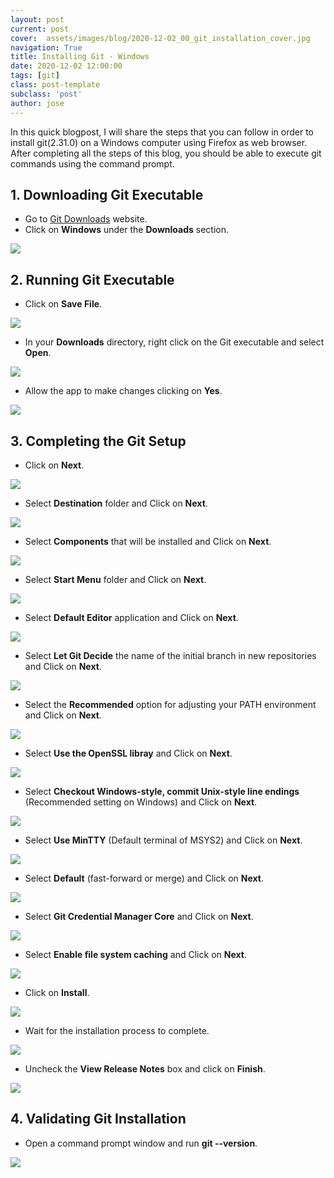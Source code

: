 ```yaml
---
layout: post
current: post
cover:  assets/images/blog/2020-12-02_00_git_installation_cover.jpg
navigation: True
title: Installing Git - Windows
date: 2020-12-02 12:00:00
tags: [git]
class: post-template
subclass: 'post'
author: jose
---
```


In this quick blogpost, I will share the steps that you can follow in order to install git(2.31.0) on a Windows computer using Firefox as web browser. After completing all the steps of this blog, you should be able to execute git commands using the command prompt.

## 1. Downloading Git Executable
* Go to [Git Downloads](https://git-scm.com/downloads) website.
* Click on **Windows** under the **Downloads** section.

![](assets/images/blog/2020-12-02_01_git_download_executable.jpg)

## 2. Running Git Executable
* Click on **Save File**.

![](assets/images/blog/2020-12-02_02_git_save_file.jpg)

* In your **Downloads** directory, right click on the Git executable and select **Open**.

![](assets/images/blog/2020-12-02_03_git_open_file.jpg)

* Allow the app to make changes clicking on **Yes**.

![](assets/images/blog/2020-12-02_04_git_allow_changes.jpg)

## 3. Completing the Git Setup

* Click on **Next**.

![](assets/images/blog/2020-12-02_05_git_license.jpg)

* Select **Destination** folder and Click on **Next**.

![](assets/images/blog/2020-12-02_06_git_destination_folder.jpg)

* Select **Components** that will be installed and Click on **Next**.

![](assets/images/blog/2020-12-02_07_git_components.jpg)

* Select **Start Menu** folder and Click on **Next**.

![](assets/images/blog/2020-12-02_08_git_start_menu_folder.jpg)

* Select **Default Editor** application and Click on **Next**.

![](assets/images/blog/2020-12-02_09_git_editor_application.jpg)

* Select **Let Git Decide** the name of the initial branch in new repositories and Click on **Next**.

![](assets/images/blog/2020-12-02_10_git_let_git_decide.jpg)

* Select the **Recommended** option for adjusting your PATH environment and Click on **Next**.

![](assets/images/blog/2020-12-02_11_git_adjust_path_environment.jpg)

* Select **Use the OpenSSL libray** and Click on **Next**.

![](assets/images/blog/2020-12-02_12_git_https_transport_backend.jpg)

* Select **Checkout Windows-style, commit Unix-style line endings** (Recommended setting on Windows) and Click on **Next**.

![](assets/images/blog/2020-12-02_13_git_line_ending_conversion.jpg)

* Select **Use MinTTY** (Default terminal of MSYS2) and Click on **Next**.

![](assets/images/blog/2020-12-02_14_git_use_git_bash.jpg)

* Select **Default** (fast-forward or merge) and Click on **Next**.

![](assets/images/blog/2020-12-02_15_git_behavior_git_pull.jpg)

* Select **Git Credential Manager Core** and Click on **Next**.

![](assets/images/blog/2020-12-02_16_git_credential_helper.jpg)

* Select **Enable file system caching** and Click on **Next**.

![](assets/images/blog/2020-12-02_17_git_extra_options.jpg)

* Click on **Install**.

![](assets/images/blog/2020-12-02_18_git_install.jpg)

* Wait for the installation process to complete.

![](assets/images/blog/2020-12-02_19_git_install_waiting.jpg)

* Uncheck the **View Release Notes** box and click on **Finish**.

![](assets/images/blog/2020-12-02_20_git_install_finish.jpg)

## 4. Validating Git Installation

* Open a command prompt window and run **git --version**.

![](assets/images/blog/2020-12-02_21_git_install_validation.jpg)
